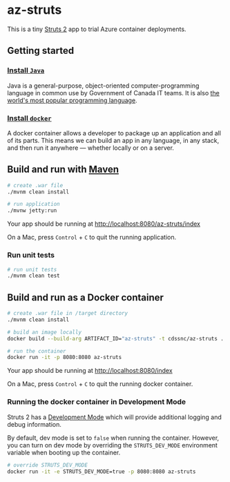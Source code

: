 # az-struts

This is a tiny [Struts 2](https://struts.apache.org/) app to trial Azure container deployments.

## Getting started

### [Install `Java`](https://www.oracle.com/technetwork/java/javase/downloads/index.html)

Java is a general-purpose, object-oriented computer-programming language in common use by Government of Canada IT teams. It is also [the world's most popular programming language](https://www.tiobe.com/tiobe-index/). 


### [Install `docker`](https://docs.docker.com/install/)

A docker container allows a developer to package up an application and all of its parts. This means we can build an app in any language, in any stack, and then run it anywhere — whether locally or on a server.

## Build and run with [Maven](https://maven.apache.org/index.html)

```bash
# create .war file
./mvnm clean install

# run application
./mvnw jetty:run
```

Your app should be running at [http://localhost:8080/az-struts/index](http://localhost:8080/az-struts/index)

On a Mac, press `Control` + `C` to quit the running application.

### Run unit tests

```bash
# run unit tests
./mvnm clean test
```

## Build and run as a Docker container

```bash
# create .war file in /target directory
./mvnm clean install

# build an image locally
docker build --build-arg ARTIFACT_ID="az-struts" -t cdssnc/az-struts .

# run the container
docker run -it -p 8080:8080 az-struts
```

Your app should be running at [http://localhost:8080/index](http://localhost:8080/index)

On a Mac, press `Control` + `C` to quit the running docker container.

### Running the docker container in Development Mode

Struts 2 has a [Development Mode](https://struts.apache.org/core-developers/development-mode.html) which will provide additional logging and debug information.

By default, dev mode is set to `false` when running the container. However, you can turn on dev mode by overriding the `STRUTS_DEV_MODE` environment variable when booting up the container.

```bash
# override STRUTS_DEV_MODE
docker run -it -e STRUTS_DEV_MODE=true -p 8080:8080 az-struts
```
